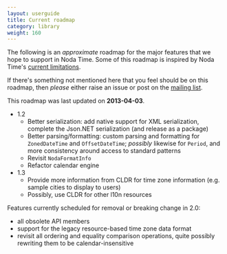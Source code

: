 ```yaml
---
layout: userguide
title: Current roadmap
category: library
weight: 160
---
```


The following is an _approximate_ roadmap for the major features that
we hope to support in Noda Time.  Some of this roadmap is inspired by
Noda Time's [current limitations](limitations.html).

If there's something not mentioned here that you feel should be on this
roadmap, then *please* either raise an issue or post on the
[mailing list](http://groups.google.com/group/noda-time).

This roadmap was last updated on **2013-04-03**.

   * 1.2
      - Better serialization: add native support for XML serialization,
        complete the Json.NET serialization (and release as a package)
      - Better parsing/formatting: custom parsing and formatting for
        `ZonedDateTime` and `OffsetDateTime`; _possibly_ likewise for
        `Period`, and more consistency around access to standard
        patterns
      - Revisit `NodaFormatInfo`
      - Refactor calendar engine
   * 1.3
      - Provide more information from CLDR for time zone information
        (e.g. sample cities to display to users)
      - Possibly, use CLDR for other l10n resources

Features currently scheduled for removal or breaking change in 2.0:

   - all obsolete API members
   - support for the legacy resource-based time zone data format
   - revisit all ordering and equality comparison operations, quite possibly
     rewriting them to be calendar-insensitive
